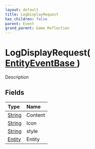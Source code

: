 ```yaml
---
layout: default
title: LogDisplayRequest
has_children: false
parent: Event
grand_parent: Game Reflection
---
```

# LogDisplayRequest( [ EntityEventBase ](/docs/game-reflection/events/entity_event_base) )
Description 

## Fields

| Type | Name |
|:-------------|:--------------|
| [String](/docs/game-reflection/components/string) | Content |
| [String](/docs/game-reflection/components/string) | Icon |
| [String](/docs/game-reflection/components/string) | style |
| [Entity](/docs/game-reflection/classes/entity) | Entity |

